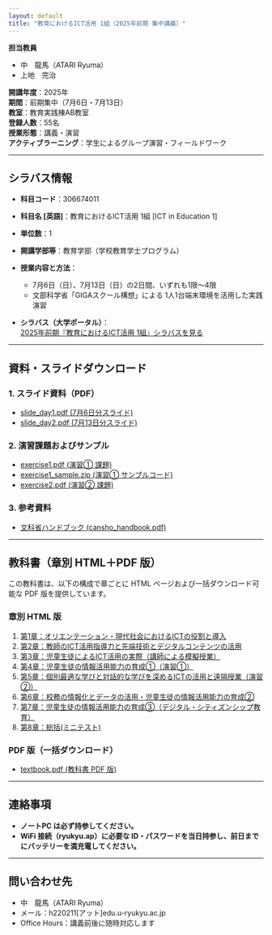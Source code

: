 ```yaml
---
layout: default
title: "教育におけるICT活用 1組（2025年前期 集中講義）"
---
```


**担当教員**  

- 中　龍馬（ATARI Ryuma）
- 上地　完治  

**開講年度**：2025年  
**期間**：前期集中（7月6日・7月13日）  
**教室**：教育実践棟AB教室  
**登録人数**：55名  
**授業形態**：講義・演習  
**アクティブラーニング**：学生によるグループ演習・フィールドワーク

---

## シラバス情報

- **科目コード**：306674011  
- **科目名 [英語]**：教育におけるICT活用 1組 [ICT in Education 1]  
- **単位数**：1  
- **開講学部等**：教育学部（学校教育学士プログラム）  
- **授業内容と方法**：  
  - 7月6日（日）、7月13日（日）の2日間、いずれも1限～4限  
  - 文部科学省「GIGAスクール構想」による 1人1台端末環境を活用した実践演習  

- **シラバス（大学ポータル）**：  
  [2025年前期『教育におけるICT活用 1組』シラバスを見る](https://tiglon.jim.u-ryukyu.ac.jp/portal/Public/Syllabus/SyllabusSearchStart.aspx?lct_year=2025&lct_cd=306674011&je_cd=1)

---

## 資料・スライドダウンロード

### 1. スライド資料（PDF）

- [slide_day1.pdf (7月6日分スライド)](slides/slide_day1.pdf)  
- [slide_day2.pdf (7月13日分スライド)](slides/slide_day2.pdf)  

### 2. 演習課題およびサンプル

- [exercise1.pdf (演習① 課題)](exercises/exercise1.pdf)  
- [exercise1_sample.zip (演習① サンプルコード)](exercises/exercise1_sample.zip)  
- [exercise2.pdf (演習② 課題)](exercises/exercise2.pdf)  

### 3. 参考資料

- [文科省ハンドブック (cansho_handbook.pdf)](reference/cansho_handbook.pdf)  

---

## 教科書（章別 HTML＋PDF 版）

この教科書は、以下の構成で章ごとに HTML ページおよび一括ダウンロード可能な PDF 版を提供しています。

### 章別 HTML 版

1. [第1章：オリエンテーション・現代社会におけるICTの役割と導入](book/chapters/chapter1.html)  
2. [第2章：教師のICT活用指導力と先端技術とデジタルコンテンツの活用](book/chapters/chapter2.html)  
3. [第3章：児童生徒によるICT活用の実際（講師による模擬授業）](book/chapters/chapter3.html)  
4. [第4章：児童生徒の情報活用能力の育成①（演習①）](book/chapters/chapter4.html)  
5. [第5章：個別最適な学びと対話的な学びを深めるICTの活用と遠隔授業（演習②）](book/chapters/chapter5.html)  
6. [第6章：校務の情報化とデータの活用・児童生徒の情報活用能力の育成②](book/chapters/chapter6.html)  
7. [第7章：児童生徒の情報活用能力の育成③（デジタル・シティズンシップ教育）](book/chapters/chapter7.html)  
8. [第8章：総括(ミニテスト)](book/chapters/chapter8.html)  

### PDF 版（一括ダウンロード）

- [textbook.pdf (教科書 PDF 版)](book/textbook.pdf)

---

## 連絡事項

- **ノートPC は必ず持参してください。**  
- **WiFi 接続（ryukyu.ap）に必要な ID・パスワードを当日持参し、前日までにバッテリーを満充電してください。**  

---

## 問い合わせ先

- 中　龍馬（ATARI Ryuma）  
- メール：h220211[アット]edu.u-ryukyu.ac.jp  
- Office Hours：講義前後に随時対応します  
